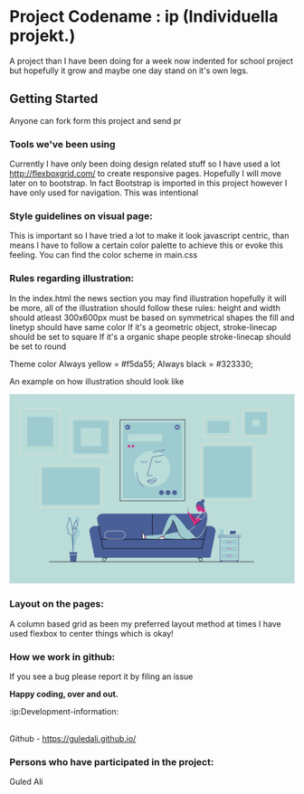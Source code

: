 # Project Codename : ip (Individuella projekt.)
A project than I have been doing for a week now indented for school project but hopefully it grow and maybe one day stand on it's own legs.

## Getting Started
Anyone can fork form this project and send pr

### Tools we've been using
Currently I have only been doing design related stuff so I have used a lot http://flexboxgrid.com/ to create responsive pages. Hopefully I will move later on to bootstrap. In fact Bootstrap is imported in this project however I have only used for navigation. This was intentional



### Style guidelines on visual page:
This is important so I have tried a lot to make it look javascript centric, than means I have to follow a certain color palette to achieve this or evoke this feeling. You can find the color scheme in main.css

### Rules regarding illustration:
In the index.html the news section you may find illustration hopefully it will be more, all of the illustration should follow these rules:
height and width should atleast 300x600px
must be based on symmetrical shapes
the fill and linetyp should have same color
If it's a geometric object, stroke-linecap should be set to square
If it's a organic shape people stroke-linecap should be set to round

Theme color
Always yellow =  #f5da55;
Always black =   #323330;

An example on how illustration should look like

![](flat.jpg)



### Layout on the pages:
A column based grid as been my preferred layout method at times I have used flexbox to center things which is okay!




### How we work in github:
If you see a bug please report it by filing an issue

**Happy coding, over and out.**

:ip:Development-information:

<br> Github -  https://guledali.github.io/



### Persons who have participated in the project:
Guled Ali

